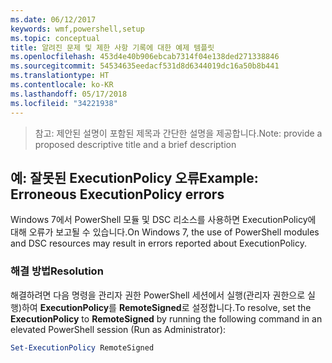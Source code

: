 ```yaml
---
ms.date: 06/12/2017
keywords: wmf,powershell,setup
ms.topic: conceptual
title: 알려진 문제 및 제한 사항 기록에 대한 예제 템플릿
ms.openlocfilehash: 453d4e40b906ebcab7314f04e138ded271338846
ms.sourcegitcommit: 54534635eedacf531d8d6344019dc16a50b8b441
ms.translationtype: HT
ms.contentlocale: ko-KR
ms.lasthandoff: 05/17/2018
ms.locfileid: "34221938"
---
```

><span data-ttu-id="ad964-103">참고: 제안된 설명이 포함된 제목과 간단한 설명을 제공합니다.</span><span class="sxs-lookup"><span data-stu-id="ad964-103">Note: provide a proposed descriptive title and a brief description</span></span>

## <a name="example-erroneous-executionpolicy-errors"></a><span data-ttu-id="ad964-104">예: 잘못된 ExecutionPolicy 오류</span><span class="sxs-lookup"><span data-stu-id="ad964-104">Example: Erroneous ExecutionPolicy errors</span></span> ##
<span data-ttu-id="ad964-105">Windows 7에서 PowerShell 모듈 및 DSC 리소스를 사용하면 ExecutionPolicy에 대해 오류가 보고될 수 있습니다.</span><span class="sxs-lookup"><span data-stu-id="ad964-105">On Windows 7, the use of PowerShell modules and DSC resources may result in errors reported about ExecutionPolicy.</span></span>

### <a name="resolution"></a><span data-ttu-id="ad964-106">해결 방법</span><span class="sxs-lookup"><span data-stu-id="ad964-106">Resolution</span></span>

<span data-ttu-id="ad964-107">해결하려면 다음 명령을 관리자 권한 PowerShell 세션에서 실행(관리자 권한으로 실행)하여 **ExecutionPolicy**를 **RemoteSigned**로 설정합니다.</span><span class="sxs-lookup"><span data-stu-id="ad964-107">To resolve, set the **ExecutionPolicy** to **RemoteSigned** by running the following command in an elevated PowerShell session (Run as Administrator):</span></span>

```powershell
Set-ExecutionPolicy RemoteSigned
```
